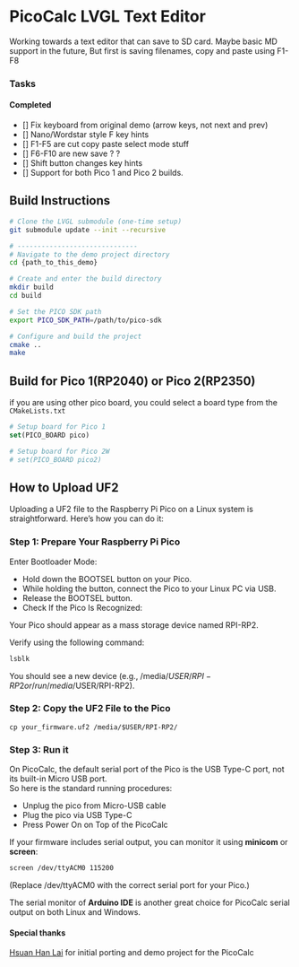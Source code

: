 # PicoCalc LVGL Text Editor

Working towards a text editor that can save to SD card. Maybe basic MD support in the future, But first is saving filenames, copy and paste using F1-F8


### Tasks
#### Completed
- [] Fix keyboard from original demo (arrow keys, not next and prev)
- [] Nano/Wordstar style F key hints
- [] F1-F5 are cut copy paste select mode stuff
- [] F6-F10 are new save ? ?
- [] Shift button changes key hints
- [] Support for both Pico 1 and Pico 2 builds.


## Build Instructions
```bash
# Clone the LVGL submodule (one-time setup)
git submodule update --init --recursive

# ------------------------------
# Navigate to the demo project directory
cd {path_to_this_demo}

# Create and enter the build directory
mkdir build
cd build

# Set the PICO SDK path
export PICO_SDK_PATH=/path/to/pico-sdk

# Configure and build the project
cmake ..
make
```


## Build for Pico 1(RP2040) or Pico 2(RP2350)
if you are using other pico board, you could select a board type from the `CMakeLists.txt`

```cmake
# Setup board for Pico 1
set(PICO_BOARD pico)

# Setup board for Pico 2W
# set(PICO_BOARD pico2)
```

## How to Upload UF2 

Uploading a UF2 file to the Raspberry Pi Pico on a Linux system is straightforward. Here’s how you can do it:

### Step 1: Prepare Your Raspberry Pi Pico
Enter Bootloader Mode:

- Hold down the BOOTSEL button on your Pico.
- While holding the button, connect the Pico to your Linux PC via USB.
- Release the BOOTSEL button.
- Check If the Pico Is Recognized:

Your Pico should appear as a mass storage device named RPI-RP2.

Verify using the following command:

```bash
lsblk
```

You should see a new device (e.g., /media/$USER/RPI-RP2 or /run/media/$USER/RPI-RP2).

### Step 2: Copy the UF2 File to the Pico
```
cp your_firmware.uf2 /media/$USER/RPI-RP2/
```

### Step 3: Run it
On PicoCalc, the default serial port of the Pico is the USB Type-C port, not its built-in Micro USB port.  
So here is the standard running procedures: 

- Unplug the pico from Micro-USB cable
- Plug the pico via USB Type-C
- Press Power On on Top of the PicoCalc


If your firmware includes serial output, you can monitor it using **minicom** or **screen**:   
```bash
screen /dev/ttyACM0 115200
```

(Replace /dev/ttyACM0 with the correct serial port for your Pico.)  

The serial monitor of **Arduino IDE** is another great choice for PicoCalc serial output on both Linux and Windows.


#### Special thanks
[Hsuan Han Lai](https://github.com/adwuard) for initial porting and demo project for the PicoCalc 
